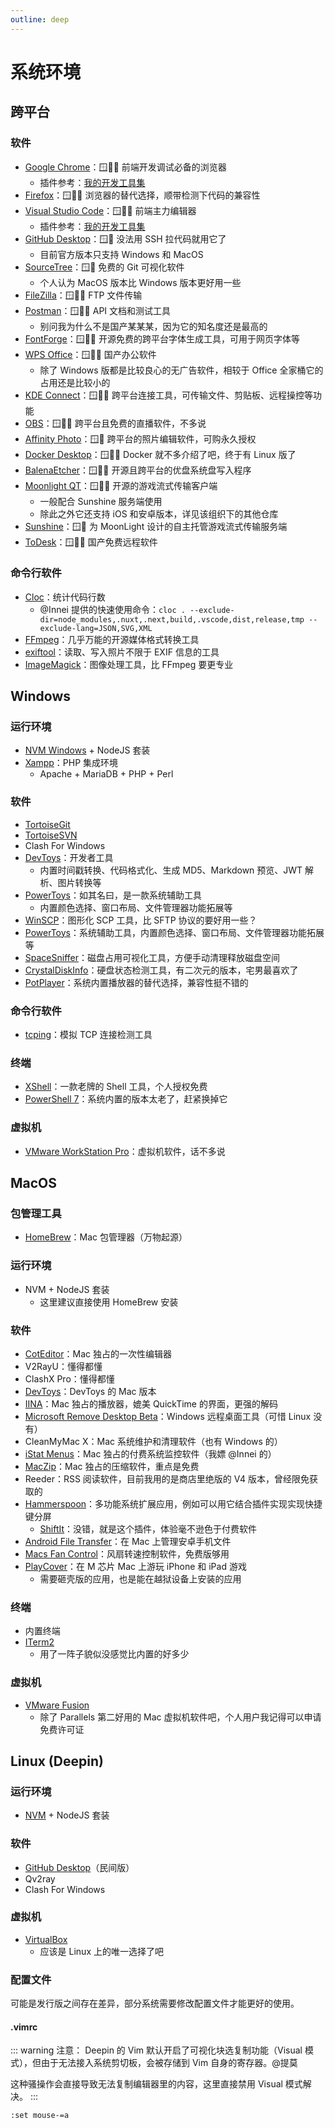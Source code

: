```yaml
---
outline: deep
---
```


# 系统环境

## 跨平台

### 软件

- [Google Chrome](https://www.google.com/chrome)：🪟🍎🐧 前端开发调试必备的浏览器
  - 插件参考：[我的开发工具集](https://paugram.com/coding/my-frontend-dev-tools.html)
- [Firefox](https://www.mozilla.org/zh-CN/firefox/products)：🪟🍎🐧 浏览器的替代选择，顺带检测下代码的兼容性
- [Visual Studio Code](https://code.visualstudio.com)：🪟🍎🐧 前端主力编辑器
  - 插件参考：[我的开发工具集](https://paugram.com/coding/my-frontend-dev-tools.html)
- [GitHub Desktop](https://desktop.github.com)：🪟🍎 没法用 SSH 拉代码就用它了
  - 目前官方版本只支持 Windows 和 MacOS
- [SourceTree](https://www.atlassian.com/software/sourcetree)：🪟🍎 免费的 Git 可视化软件
  - 个人认为 MacOS 版本比 Windows 版本更好用一些
- [FileZilla](https://filezilla-project.org)：🪟🍎🐧 FTP 文件传输
- [Postman](https://www.postman.com/downloads)：🪟🍎🐧 API 文档和测试工具
  - 别问我为什么不是国产某某某，因为它的知名度还是最高的
- [FontForge](https://fontforge.org)：🪟🍎🐧 开源免费的跨平台字体生成工具，可用于网页字体等
- [WPS Office](https://www.wps.cn)：🪟🍎🐧 国产办公软件
  - 除了 Windows 版都是比较良心的无广告软件，相较于 Office 全家桶它的占用还是比较小的
- [KDE Connect](https://kdeconnect.kde.org)：🪟🍎🐧 跨平台连接工具，可传输文件、剪贴板、远程操控等功能
- [OBS](https://obsproject.com)：🪟🍎🐧 跨平台且免费的直播软件，不多说
- [Affinity Photo](https://affinity.serif.com)：🪟🍎 跨平台的照片编辑软件，可购永久授权
- [Docker Desktop](https://www.docker.com/products/docker-desktop)：🪟🍎🐧 Docker 就不多介绍了吧，终于有 Linux 版了
- [BalenaEtcher](https://etcher.balena.io)：🪟🍎🐧 开源且跨平台的优盘系统盘写入程序
- [Moonlight QT](https://github.com/moonlight-stream/moonlight-qt)：🪟🍎🐧 开源的游戏流式传输客户端
  - 一般配合 Sunshine 服务端使用
  - 除此之外它还支持 iOS 和安卓版本，详见该组织下的其他仓库
- [Sunshine](https://github.com/LizardByte/Sunshine)：🪟🐧 为 MoonLight 设计的自主托管游戏流式传输服务端
- [ToDesk](https://www.todesk.com)：🪟🍎🐧 国产免费远程软件

### 命令行软件

- [Cloc](https://github.com/AlDanial/cloc)：统计代码行数
  - @Innei 提供的快速使用命令：`cloc . --exclude-dir=node_modules,.nuxt,.next,build,.vscode,dist,release,tmp --exclude-lang=JSON,SVG,XML`
- [FFmpeg](https://github.com/FFmpeg/FFmpeg)：几乎万能的开源媒体格式转换工具
- [exiftool](https://github.com/exiftool/exiftool)：读取、写入照片不限于 EXIF 信息的工具
- [ImageMagick](https://github.com/ImageMagick/ImageMagick)：图像处理工具，比 FFmpeg 要更专业

## Windows

### 运行环境

- [NVM Windows](https://github.com/coreybutler/nvm-windows) + NodeJS 套装
- [Xampp](https://www.apachefriends.org/download.html)：PHP 集成环境
  - Apache + MariaDB + PHP + Perl

### 软件

- [TortoiseGit](https://tortoisegit.org)
- [TortoiseSVN](https://tortoisesvn.net)
- Clash For Windows
- [DevToys](https://github.com/veler/DevToys)：开发者工具
  - 内置时间戳转换、代码格式化、生成 MD5、Markdown 预览、JWT 解析、图片转换等
- [PowerToys](https://github.com/microsoft/PowerToys)：如其名曰，是一款系统辅助工具
  - 内置颜色选择、窗口布局、文件管理器功能拓展等
- [WinSCP](https://winscp.net)：图形化 SCP 工具，比 SFTP 协议的要好用一些？
- [PowerToys](https://github.com/microsoft/PowerToys)：系统辅助工具，内置颜色选择、窗口布局、文件管理器功能拓展等
- [SpaceSniffer](http://www.uderzo.it/main_products/space_sniffer/download.html)：磁盘占用可视化工具，方便手动清理释放磁盘空间
- [CrystalDiskInfo](https://crystalmark.info/en/software/crystaldiskinfo)：硬盘状态检测工具，有二次元的版本，宅男最喜欢了
- [PotPlayer](https://potplayer.daum.net)：系统内置播放器的替代选择，兼容性挺不错的

### 命令行软件

- [tcping](https://elifulkerson.com/projects/tcping.php)：模拟 TCP 连接检测工具

### 终端

- [XShell](https://www.xshell.com/zh/xshell)：一款老牌的 Shell 工具，个人授权免费
- [PowerShell 7](https://github.com/PowerShell/PowerShell)：系统内置的版本太老了，赶紧换掉它

### 虚拟机

- [VMware WorkStation Pro](https://www.vmware.com/products/workstation-pro.html)：虚拟机软件，话不多说

## MacOS

### 包管理工具

- [HomeBrew](https://brew.sh)：Mac 包管理器（万物起源）

### 运行环境

- NVM + NodeJS 套装
  - 这里建议直接使用 HomeBrew 安装

### 软件

- [CotEditor](https://github.com/coteditor/CotEditor)：Mac 独占的一次性编辑器
- V2RayU：懂得都懂
- ClashX Pro：懂得都懂
- [DevToys](https://github.com/ObuchiYuki/DevToysMac)：DevToys 的 Mac 版本
- [IINA](https://iina.io)：Mac 独占的播放器，媲美 QuickTime 的界面，更强的解码
- [Microsoft Remove Desktop Beta](https://aka.ms/rdmacbeta)：Windows 远程桌面工具（可惜 Linux 没有）
- CleanMyMac X：Mac 系统维护和清理软件（也有 Windows 的）
- [iStat Menus](https://bjango.com/mac/istatmenus)：Mac 独占的付费系统监控软件（我嫖 @Innei 的）
- [MacZip](https://ezip.awehunt.com)：Mac 独占的压缩软件，重点是免费
- Reeder：RSS 阅读软件，目前我用的是商店里绝版的 V4 版本，曾经限免获取的
- [Hammerspoon](https://www.hammerspoon.org)：多功能系统扩展应用，例如可以用它结合插件实现实现快捷键分屏
  - [ShiftIt](https://github.com/peterklijn/hammerspoon-shiftit)：没错，就是这个插件，体验毫不逊色于付费软件
- [Android File Transfer](https://www.android.com/filetransfer)：在 Mac 上管理安卓手机文件
- [Macs Fan Control](https://crystalidea.com/macs-fan-control)：风扇转速控制软件，免费版够用
- [PlayCover](https://playcover.io)：在 M 芯片 Mac 上游玩 iPhone 和 iPad 游戏
  - 需要砸壳版的应用，也是能在越狱设备上安装的应用


### 终端

- 内置终端
- [ITerm2](https://iterm2.com)
  - 用了一阵子貌似没感觉比内置的好多少

### 虚拟机

- [VMware Fusion](https://www.vmware.com/products/fusion.html)
  - 除了 Parallels 第二好用的 Mac 虚拟机软件吧，个人用户我记得可以申请免费许可证

## Linux (Deepin)

### 运行环境

- [NVM](https://github.com/nvm-sh/nvm) + NodeJS 套装

### 软件

- [GitHub Desktop](https://github.com/shiftkey/desktop)（民间版）
- Qv2ray
- Clash For Windows

### 虚拟机

- [VirtualBox](http://www.virtualbox.org)
  - 应该是 Linux 上的唯一选择了吧

### 配置文件

可能是发行版之间存在差异，部分系统需要修改配置文件才能更好的使用。

#### .vimrc

::: warning 注意：
Deepin 的 Vim 默认开启了可视化块选复制功能（Visual 模式），但由于无法接入系统剪切板，会被存储到 Vim 自身的寄存器。@提莫

这种骚操作会直接导致无法复制编辑器里的内容，这里直接禁用 Visual 模式解决。
:::

```
:set mouse-=a
```
